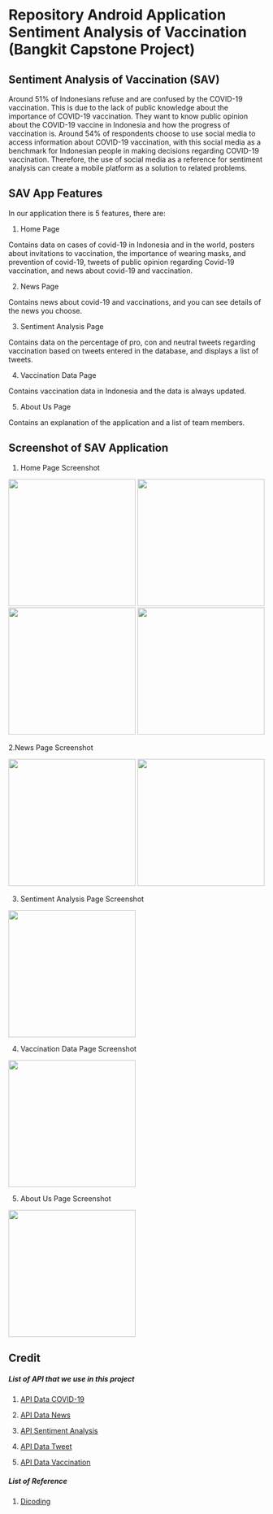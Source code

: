 # Repository Android Application Sentiment Analysis of Vaccination (Bangkit Capstone Project)
## Sentiment Analysis of Vaccination (SAV)
Around 51% of Indonesians refuse and are confused by the COVID-19 vaccination. This is due to the lack of public knowledge about the importance of COVID-19 vaccination. They want to know public opinion about the COVID-19 vaccine in Indonesia and how the progress of vaccination is. Around 54% of respondents choose to use social media to access information about COVID-19 vaccination, with this social media as a benchmark for Indonesian people in making decisions regarding COVID-19 vaccination. Therefore, the use of social media as a reference for sentiment analysis can create a mobile platform as a solution to related problems.

## SAV App Features
In our application there is 5 features, there are:

1. Home Page

Contains data on cases of covid-19 in Indonesia and in the world, posters about invitations to vaccination, the importance of wearing masks, and prevention of covid-19, tweets of public opinion regarding Covid-19 vaccination, and news about covid-19 and vaccination.

2. News Page

Contains news about covid-19 and vaccinations, and you can see details of the news you choose.

3. Sentiment Analysis Page

Contains data on the percentage of pro, con and neutral tweets regarding vaccination based on tweets entered in the database, and displays a list of tweets.

4. Vaccination Data Page

Contains vaccination data in Indonesia and the data is always updated.

5. About Us Page

Contains an explanation of the application and a list of team members.


## Screenshot of SAV Application

1. Home Page Screenshot

<img src="https://github.com/akhtarfath/sentiment-analysis-vaccination/blob/main/screenshot/home1.jpg" width="250"> <img src="https://github.com/akhtarfath/sentiment-analysis-vaccination/blob/main/screenshot/home2.jpg" width="250"> <img src="https://github.com/akhtarfath/sentiment-analysis-vaccination/blob/main/screenshot/home3.jpg" width="250"> <img src="https://github.com/akhtarfath/sentiment-analysis-vaccination/blob/main/screenshot/home4.jpg" width="250">

2.News Page Screenshot

<img src="https://github.com/akhtarfath/sentiment-analysis-vaccination/blob/main/screenshot/news1.jpg" width="250"> <img src="https://github.com/akhtarfath/sentiment-analysis-vaccination/blob/main/screenshot/news2.jpg" width="250">

3. Sentiment Analysis Page Screenshot

<img src="https://github.com/akhtarfath/sentiment-analysis-vaccination/blob/main/screenshot/sentiment.jpg" width="250">

4. Vaccination Data Page Screenshot

<img src="https://github.com/akhtarfath/sentiment-analysis-vaccination/blob/main/screenshot/Screenshot_2021-06-03-14-18-23-059_com.aplikasikaryaanakbangkit.sentiment.png" width="250">

5. About Us Page Screenshot

<img src="https://github.com/akhtarfath/sentiment-analysis-vaccination/blob/main/screenshot/Screenshot_2021-06-03-14-19-31-743_com.aplikasikaryaanakbangkit.sentiment.png" width="250">


## Credit

##### List of API that we use in this project

1. [API Data COVID-19](https://covid19.mathdro.id/api)

2. [API Data News](https://newsapi.org/v2/)

3. [API Sentiment Analysis](http://34.126.130.172:9000/)

4. [API Data Tweet](https://api.twitter.com/2/tweets/)

5. [API Data Vaccination](https://cekdiri.id/vaksinasi)


##### List of Reference

1. [Dicoding](https://www.dicoding.com/academies/129)
